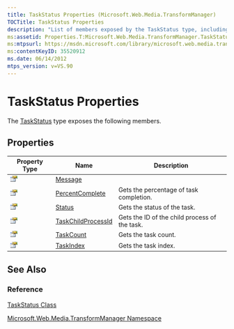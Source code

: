 ```yaml
---
title: TaskStatus Properties (Microsoft.Web.Media.TransformManager)
TOCTitle: TaskStatus Properties
description: "List of members exposed by the TaskStatus type, including the property type, name, and description of each."
ms:assetid: Properties.T:Microsoft.Web.Media.TransformManager.TaskStatus
ms:mtpsurl: https://msdn.microsoft.com/library/microsoft.web.media.transformmanager.taskstatus_properties(v=VS.90)
ms:contentKeyID: 35520912
ms.date: 06/14/2012
mtps_version: v=VS.90
---
```


# TaskStatus Properties

The [TaskStatus](taskstatus-class-microsoft-web-media-transformmanager.md) type exposes the following members.

## Properties

|Property Type|Name|Description|
|--- |--- |--- |
|![Public property](images/Hh125762.pubproperty(en-us,VS.90).gif "Public property")|[Message](taskstatus-message-property-microsoft-web-media-transformmanager.md)||
|![Public property](images/Hh125762.pubproperty(en-us,VS.90).gif "Public property")|[PercentComplete](taskstatus-percentcomplete-property-microsoft-web-media-transformmanager.md)|Gets the percentage of task completion.|
|![Public property](images/Hh125762.pubproperty(en-us,VS.90).gif "Public property")|[Status](taskstatus-status-property-microsoft-web-media-transformmanager.md)|Gets the status of the task.|
|![Public property](images/Hh125762.pubproperty(en-us,VS.90).gif "Public property")|[TaskChildProcessId](taskstatus-taskchildprocessid-property-microsoft-web-media-transformmanager.md)|Gets the ID of the child process of the task.|
|![Public property](images/Hh125762.pubproperty(en-us,VS.90).gif "Public property")|[TaskCount](taskstatus-taskcount-property-microsoft-web-media-transformmanager.md)|Gets the task count.|
|![Public property](images/Hh125762.pubproperty(en-us,VS.90).gif "Public property")|[TaskIndex](taskstatus-taskindex-property-microsoft-web-media-transformmanager.md)|Gets the task index.|

## See Also

### Reference

[TaskStatus Class](taskstatus-class-microsoft-web-media-transformmanager.md)

[Microsoft.Web.Media.TransformManager Namespace](microsoft-web-media-transformmanager-namespace.md)
